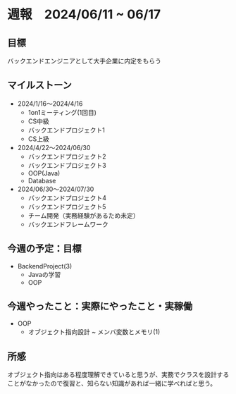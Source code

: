 # 週報　2024/06/11 ~ 06/17

## 目標
バックエンドエンジニアとして大手企業に内定をもらう

## マイルストーン
- 2024/1/16〜2024/4/16
    - 1on1ミーティング(1回目)
    - CS中級
    - バックエンドプロジェクト1
    - CS上級
- 2024/4/22〜2024/06/30
   - バックエンドプロジェクト2
   - バックエンドプロジェクト3
   - OOP(Java)
   - Database
- 2024/06/30〜2024/07/30
    - バックエンドプロジェクト4
    - バックエンドプロジェクト5
    - チーム開発（実務経験があるため未定）
    - バックエンドフレームワーク

## 今週の予定：目標
- BackendProject(3)
  - Javaの学習
  - OOP

## 今週やったこと：実際にやったこと・実稼働
- OOP
  - オブジェクト指向設計 ~ メンバ変数とメモリ(1)
  
## 所感
オブジェクト指向はある程度理解できていると思うが、実務でクラスを設計することがなかったので復習と、知らない知識があれば一緒に学べればと思う。
